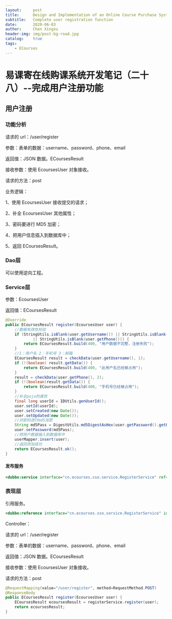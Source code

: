```yaml
---
layout:     post
title:      Design and Implementation of an Online Course Purchase System(28)
subtitle:   Complete user registration function
date:       2020-06-03
author:     Chen Xingxu
header-img: img/post-bg-road.jpg
catalog:    true
tags:
    - ECourses
---
```


# 易课寄在线购课系统开发笔记（二十八）--完成用户注册功能

## 用户注册

### 功能分析

请求的 url：/user/register

参数：表单的数据：username、password、phone、email

返回值：JSON 数据。ECoursesResult

接收参数：使用 EcoursesUser 对象接收。

请求的方法：post

业务逻辑：

1、使用 EcoursesUser 接收提交的请求；

2、补全 EcoursesUser 其他属性；

3、密码要进行 MD5 加密；

4、把用户信息插入到数据库中；

5、返回 ECoursesResult。

### Dao层

可以使用逆向工程。

### Service层

参数：EcoursesUser 

返回值：ECoursesResult

```java
@Override
public ECoursesResult register(EcoursesUser user) {
    //数据有效性校验
    if (StringUtils.isBlank(user.getUsername()) || StringUtils.isBlank(user.getPassword()) 
            || StringUtils.isBlank(user.getPhone())) {
        return ECoursesResult.build(400, "用户数据不完整，注册失败");
    }
    //1：用户名 2：手机号 3：邮箱
    ECoursesResult result = checkData(user.getUsername(), 1);
    if (!(boolean) result.getData()) {
        return ECoursesResult.build(400, "此用户名已经被占用");
    }
    result = checkData(user.getPhone(), 2);
    if (!(boolean)result.getData()) {
        return ECoursesResult.build(400, "手机号已经被占用");
    }
    //补全pojo的属性
    final long userId = IDUtils.genUserId();
    user.setId(userId);
    user.setCreated(new Date());
    user.setUpdated(new Date());
    //对密码进行md5加密
    String md5Pass = DigestUtils.md5DigestAsHex(user.getPassword().getBytes());
    user.setPassword(md5Pass);
    //把用户数据插入到数据库中
    userMapper.insert(user);
    //返回添加成功
    return ECoursesResult.ok();
}
```

#### 发布服务

```xml
<dubbo:service interface="cn.ecourses.sso.service.RegisterService" ref="registerServiceImpl" timeout="600000"/>
```

### 表现层

引用服务。

```xml
<dubbo:reference interface="cn.ecourses.sso.service.RegisterService" id="registerService" />
```

Controller：

请求的 url：/user/register

参数：表单的数据：username、password、phone、email

返回值：JSON 数据。ECoursesResult

接收参数：使用 EcoursesUser 对象接收。

请求的方法：post

```java
@RequestMapping(value="/user/register", method=RequestMethod.POST)
@ResponseBody
public ECoursesResult register(EcoursesUser user) {
    ECoursesResult ecoursesResult = registerService.register(user);
    return ecoursesResult;
}
```

